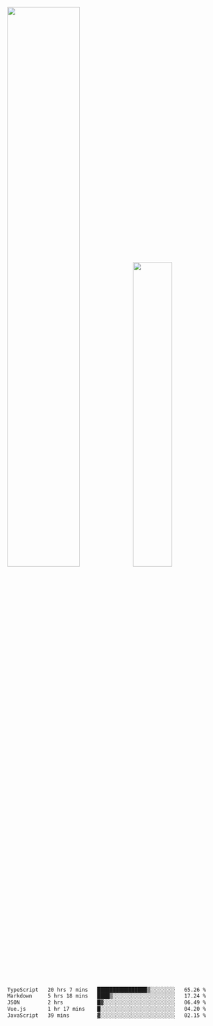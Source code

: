 <img align="" width="57.5%" src="https://github-readme-stats.vercel.app/api?username=Dream4ever&hide_title=true&hide_border=true&count_private=true&show_icons=true&include_all_commits=true&line_height=21" /><img align="" width="42.4%" src="https://github-readme-stats.vercel.app/api/top-langs/?username=Dream4ever&hide_title=true&count_private=true&show_icons=true&langs_count=6&hide_border=true&layout=compact" />

<!--START_SECTION:waka-->

```txt
TypeScript   20 hrs 7 mins   ████████████████▒░░░░░░░░   65.26 %
Markdown     5 hrs 18 mins   ████▒░░░░░░░░░░░░░░░░░░░░   17.24 %
JSON         2 hrs           █▓░░░░░░░░░░░░░░░░░░░░░░░   06.49 %
Vue.js       1 hr 17 mins    █░░░░░░░░░░░░░░░░░░░░░░░░   04.20 %
JavaScript   39 mins         ▓░░░░░░░░░░░░░░░░░░░░░░░░   02.15 %
```

<!--END_SECTION:waka-->
